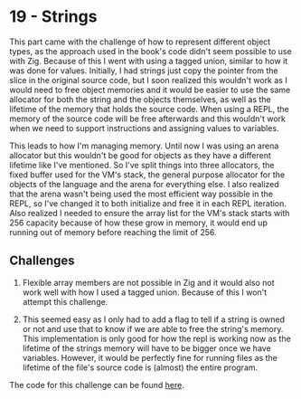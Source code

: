 # 19 - Strings

This part came with the challenge of how to represent different object types, as the approach used in the book's code didn't seem possible to use with Zig. Because of this I went with using a tagged union, similar to how it was done for values. Initially, I had strings just copy the pointer from the slice in the original source code, but I soon realized this wouldn't work as I would need to free object memories and it would be easier to use the same allocator for both the string and the objects themselves, as well as the lifetime of the memory that holds the source code. When using a REPL, the memory of the source code will be free afterwards and this wouldn't work when we need to support instructions and assigning values to variables.

This leads to how I'm managing memory. Until now I was using an arena allocator but this wouldn't be good for objects as they have a different lifetime like I've mentioned. So I've split things into three allocators, the fixed buffer used for the VM's stack, the general purpose allocator for the objects of the language and the arena for everything else. I also realized that the arena wasn't being used the most efficient way possible in the REPL, so I've changed it to both initialize and free it in each REPL iteration. Also realized I needed to ensure the array list for the VM's stack starts with 256 capacity because of how these grow in memory, it would end up running out of memory before reaching the limit of 256.

## Challenges

1. Flexible array members are not possible in Zig and it would also not work well with how I used a tagged union. Because of this I won't attempt this challenge.

2. This seemed easy as I only had to add a flag to tell if a string is owned or not and use that to know if we are able to free the string's memory. This implementation is only good for how the repl is working now as the lifetime of the strings memory will have to be bigger once we have variables. However, it would be perfectly fine for running files as the lifetime of the file's source code is (almost) the entire program.

The code for this challenge can be found [here](https://github.com/EdSwordsmith/crafting_interpreters/tree/19_owned).
